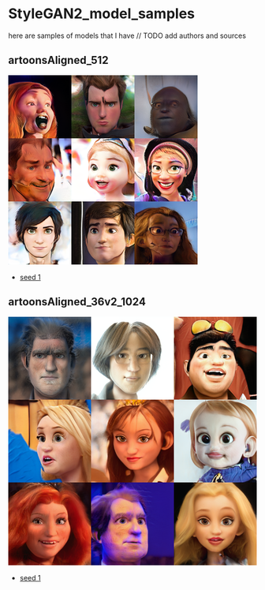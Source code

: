 # StyleGAN2_model_samples
here are samples of models that I have
// TODO add authors and sources

## artoonsAligned_512

![](content/CartoonsAligned_1_512/grid.png)
- [seed 1](content/CartoonsAligned_1_512/one_512_.png)


## artoonsAligned_36v2_1024

![](content/CartoonsAligned_36v2_1024/grid.png)
- [seed 1](content/CartoonsAligned_36v2_1024/one_1024_.png)
